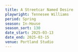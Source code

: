 ```yaml
---
title: A Streetcar Named Desire
playwright: Tennesee Williams
period: Spring
season: In-House
season_sort: 130
date_start: 2025-03-13
date_end: 2025-03-15
venue: Portland Studio
---
```


